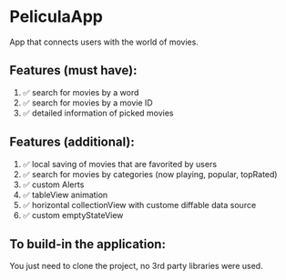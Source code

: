 # PeliculaApp

App that connects users with the world of movies.

## Features (must have):
1. ✅ search for movies by a word
2. ✅ search for movies by a movie ID
3. ✅ detailed information of picked movies

## Features (additional):
1. ✅ local saving of movies that are favorited by users
2. ✅ search for movies by categories (now playing, popular, topRated)
3. ✅ custom Alerts
4. ✅ tableView animation
5. ✅ horizontal collectionView with custome diffable data source
6. ✅ custom emptyStateView

## To build-in the application:
  You just need to clone the project, no 3rd party libraries were used.
